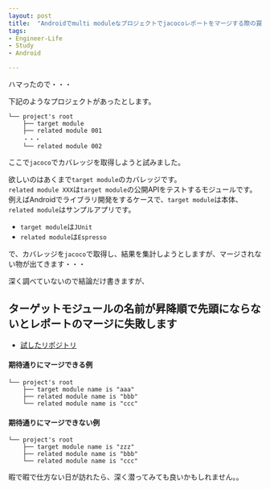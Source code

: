 ```yaml
---
layout: post
title:  "Androidでmulti moduleなプロジェクトでjacocoレポートをマージする際の罠"
tags:
- Engineer-Life
- Study
- Android

---
```


ハマったので・・・

下記のようなプロジェクトがあったとします。

```
└── project's root
    ├── target module
    ├── related module 001
    ・・・
    └── related module 002
```

ここで`jacoco`でカバレッジを取得しようと試みました。  

欲しいのはあくまで`target module`のカバレッジです。  
`related module XXX`は`target module`の公開APIをテストするモジュールです。  
例えばAndroidでライブラリ開発をするケースで、`target module`は本体、`related module`はサンプルアプリです。
- `target module`は`JUnit`
- `related module`は`Espresso`

で、カバレッジを`jacoco`で取得し、結果を集計しようとしますが、マージされない物が出てきます・・・

深く調べていないので結論だけ書きますが、

**ターゲットモジュールの名前が昇降順で先頭にならないとレポートのマージに失敗します**  
----------

- [試したリポジトリ](https://github.com/WataruSuzuki/Example-CodeCoverage-AndroidLibrary)

#### 期待通りにマージできる例

```
└── project's root
    ├── target module name is "aaa"
    ├── related module name is "bbb"
    └── related module name is "ccc"
```

#### 期待通りにマージできない例

```
└── project's root
    ├── target module name is "zzz"
    ├── related module name is "bbb"
    └── related module name is "ccc"
```

暇で暇で仕方ない日が訪れたら、深く潜ってみても良いかもしれません。。
